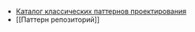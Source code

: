 - [Каталог классических паттернов проектирования](https://refactoring.guru/ru/design-patterns/catalog)
- [[Паттерн репозиторий]]